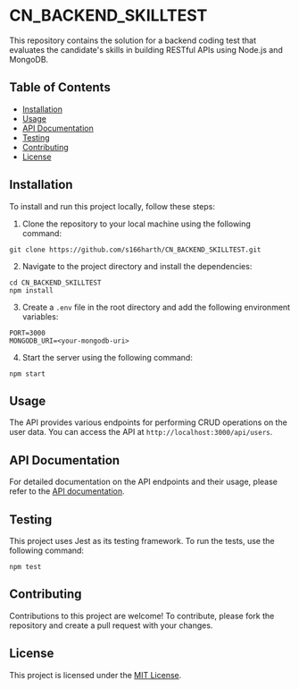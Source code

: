 

# CN_BACKEND_SKILLTEST

This repository contains the solution for a backend coding test that evaluates the candidate's skills in building RESTful APIs using Node.js and MongoDB.

## Table of Contents

- [Installation](#installation)
- [Usage](#usage)
- [API Documentation](#api-documentation)
- [Testing](#testing)
- [Contributing](#contributing)
- [License](#license)

## Installation

To install and run this project locally, follow these steps:

1. Clone the repository to your local machine using the following command:

```
git clone https://github.com/s166harth/CN_BACKEND_SKILLTEST.git
```

2. Navigate to the project directory and install the dependencies:

```
cd CN_BACKEND_SKILLTEST
npm install
```

3. Create a `.env` file in the root directory and add the following environment variables:

```
PORT=3000
MONGODB_URI=<your-mongodb-uri>
```

4. Start the server using the following command:

```
npm start
```

## Usage

The API provides various endpoints for performing CRUD operations on the user data. You can access the API at `http://localhost:3000/api/users`.

## API Documentation

For detailed documentation on the API endpoints and their usage, please refer to the [API documentation](./API_DOCUMENTATION.md).

## Testing

This project uses Jest as its testing framework. To run the tests, use the following command:

```
npm test
```

## Contributing

Contributions to this project are welcome! To contribute, please fork the repository and create a pull request with your changes.

## License

This project is licensed under the [MIT License](./LICENSE).

